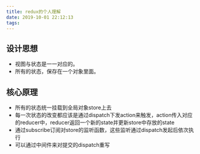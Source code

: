 ```yaml
---
title: redux的个人理解
date: 2019-10-01 22:12:13
tags:
---
```


## 设计思想
- 视图与状态是一一对应的。
- 所有的状态，保存在一个对象里面。

## 核心原理
- 所有的状态统一挂载到全局对象store上去
- 每一次状态的改变都应该是通过dispatch下发action来触发，action传入对应的reducer中，reducer返回一个新的state并更新store中存放的state
- 通过subscribe订阅对store的监听函数，这些监听通过dispatch发起后依次执行
- 可以通过中间件来对提交的dispatch重写
